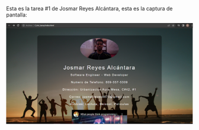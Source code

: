 Esta es la tarea #1 de Josmar Reyes Alcántara, esta es la captura de pantalla:

![Mi captura de pantalla](mi_tarea.png)